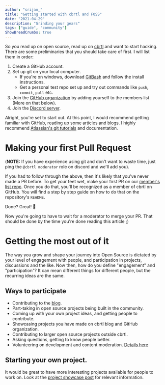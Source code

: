 ```yaml
---
author: "srijan_"
title: "Getting started with cbrtl and FOSS"
date: "2021-04-29"
description: "Grinding your gears"
tags: ["guide", "community"]
ShowBreadCrumbs: true 
---
```


So you read up on open source, read up on [cbrtl](https://cbrtl.github.io/posts/what-and-why/) and want to start hacking.
There are some preliminaries that you should take care of first. I will list them in order:

1. Create a GitHub account.
2. Set up git on your local computer.
    - If you're on windows, download [GitBash](https://git-scm.com/downloads) and follow the install instructions.
    - Get a personal test repo set up and try out commands like `push`, `commit`, `pull` etc.
3. Join the [GitHub organization](https://github.com/cbrtl) by adding yourself to the members list (More on that below).
4. Join the [Discord server](https://discord.gg/3qry3u569v).

Alright, you're set to start out.
At this point, I would recommend getting familiar with GitHub, reading up some articles and blogs.
I highly recommend [Atlassian's git tutorials](https://www.atlassian.com/git/tutorials) and documentation.

# Making your first Pull Request
(**NOTE:** If you have experience using git and don't want to waste time, just ping the `@cbrtl moderator` role on discord and we'll add you).

If you had to follow through the above, then it's likely that you've never made a PR before.
To get your feet wet, make your first PR on our [member's list repo](https://github.com/cbrtl/members-list).
Once you do that, you'll be recognized as a member of cbrtl on GitHub.
You will find a step by step guide on how to do that on the repository's `README`.

Done? Great! 🎉

Now you're going to have to wait for a moderator to merge your PR. 
That should be done by the time you're done reading this article ;)

# Getting the most out of it
The way you grow and shape your journey into Open Source is dictated by your level of engagement with people, and participation
in projects, discussions and the like. 
Now then, how do you define "engagement" and "participation"?
It can mean different things for different people, but the recurring ideas are the same.

## Ways to participate
- Contributing to the [blog](https://github.com/cbrtl/cbrtl-site).
- Part-taking in open source projects being built in the community.
- Coming up with your own project ideas, and getting people to contribute.
- Showcasing projects you have made on cbrtl blog and GitHub organization.
- Contributing to larger open source projects outside cbrtl.
- Asking questions, getting to know people better.
- Volunteering on development and content moderation. [Details here](http://cbrtl.github.io/posts/what-and-why/#volunteering-to-cbrtl)

## Starting your own project.
It would be great to have more interesting projects available for people to work on.
Look at the [project showcase post](http://cbrtl.github.io/posts/project-showcase/) for relevant information.